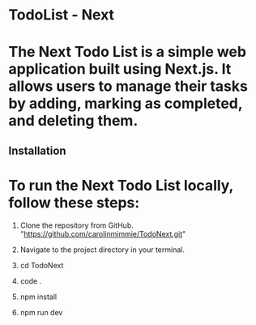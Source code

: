 # TodoList - Next
# The Next Todo List is a simple web application built using Next.js. It allows users to manage their tasks by adding, marking as completed, and deleting them.



## Installation
# To run the Next Todo List locally, follow these steps:

1. Clone the repository from GitHub.
"https://github.com/carolinmimmie/TodoNext.git"

2. Navigate to the project directory in your terminal.

3. cd TodoNext

4. code .

5. npm install

6. npm run dev


